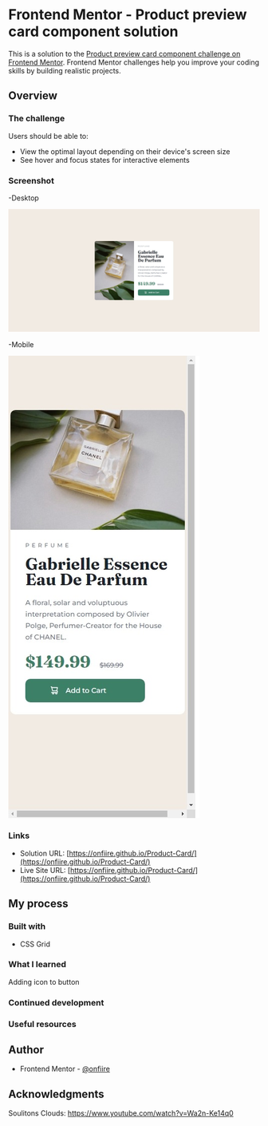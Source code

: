 # Frontend Mentor - Product preview card component solution

This is a solution to the [Product preview card component challenge on Frontend Mentor](https://www.frontendmentor.io/challenges/product-preview-card-component-GO7UmttRfa). Frontend Mentor challenges help you improve your coding skills by building realistic projects. 



## Overview

### The challenge

Users should be able to:

- View the optimal layout depending on their device's screen size
- See hover and focus states for interactive elements

### Screenshot

-Desktop

![](design/1.jpeg)

-Mobile

![](design/2.jpeg)


### Links

- Solution URL: [https://onfiire.github.io/Product-Card/](https://onfiire.github.io/Product-Card/)
- Live Site URL: [https://onfiire.github.io/Product-Card/](https://onfiire.github.io/Product-Card/)

## My process

### Built with

- CSS Grid

### What I learned

 Adding icon to button

### Continued development

### Useful resources

## Author

- Frontend Mentor - [@onfiire](https://www.frontendmentor.io/profile/onfiire)

## Acknowledgments

Soulitons Clouds:
https://www.youtube.com/watch?v=Wa2n-Ke14q0
